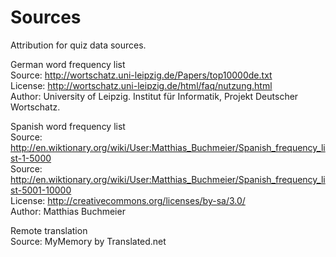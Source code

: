 Sources
=======

Attribution for quiz data sources.

German word frequency list <br/>
Source: http://wortschatz.uni-leipzig.de/Papers/top10000de.txt <br/>
License: http://wortschatz.uni-leipzig.de/html/faq/nutzung.html <br/>
Author: University of Leipzig. Institut für Informatik, Projekt Deutscher Wortschatz. <br/>

Spanish word frequency list <br/>
Source: http://en.wiktionary.org/wiki/User:Matthias_Buchmeier/Spanish_frequency_list-1-5000 <br/>
Source: http://en.wiktionary.org/wiki/User:Matthias_Buchmeier/Spanish_frequency_list-5001-10000 <br/>
License: http://creativecommons.org/licenses/by-sa/3.0/ <br/>
Author: Matthias Buchmeier

Remote translation <br/>
Source: MyMemory by Translated.net


